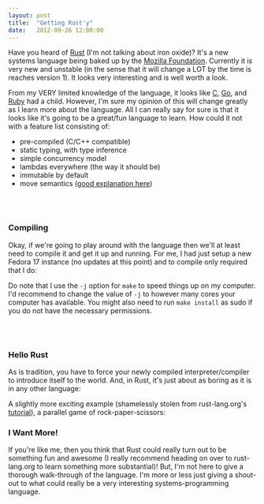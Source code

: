 ```yaml
---
layout: post
title:  "Getting Rust'y"
date:   2012-09-26 12:00:00
---
```


Have you heard of [Rust][1] (I'm not talking about iron oxide)? It's a new
systems language being baked up by the [Mozilla Foundation][2]. Currently
it is very new and unstable (in the sense that it will change a LOT by the
time is reaches version 1). It looks very interesting and is well worth a look.

From my VERY limited knowledge of the language, it looks like [C][3], [Go][4],
and [Ruby][5] had a child. However, I'm sure my opinion of this will change
greatly as I learn more about the language. All I can really say for sure is
that it looks like it's going to be a great/fun language to learn. How could
it not with a feature list consisting of:

+ pre-compiled (C/C++ compatible)
+ static typing, with type inference
+ simple concurrency model
+ lambdas everywhere (the way it should be)
+ immutable by default
+ move semantics ([good explanation here][6])


<br />
<br />


### Compiling
Okay, if we're going to play around with the language then we'll at least need
to compile it and get it up and running. For me, I had just setup a new Fedora
17 instance (no updates at this point) and to compile only required that I do:

<script src="https://gist.github.com/3805064.js?file=compiling-rust.sh"></script>

Do note that I use the `-j` option for `make` to speed things up on my
computer. I'd recommend to change the value of `-j` to however many cores your
computer has available. You might also need to run `make install` as sudo
if you do not have the necessary permissions. 

<br />
<br />



### Hello Rust
As is tradition, you have to force your newly compiled interpreter/compiler
to introduce itself to the world. And, in Rust, it's just about as boring as it
is in any other language:

<script src="https://gist.github.com/3805064.js?file=hello_world.rs"></script>

A slightly more exciting example (shamelessly stolen from rust-lang.org's
[tutorial][7]), a parallel game of rock-paper-scissors:

<script src="https://gist.github.com/3805064.js?file=parallel_rock_paper_scissors.rs">
</script>


### I Want More!
If you're like me, then you think that Rust could really turn out to be something
fun and awesome (I really recommend heading on over to rust-lang.org to learn
something more substantial)! But, I'm not here to give a thorough walk-through
of the language. I'm more or less just giving a shout-out to what could really
be a very interesting systems-programming language.


  [1]: http://rust-lang.org
  [2]: http://www.mozilla.org/foundation
  [3]: http://en.wikipedia.org/wiki/C_(programming_language)
  [4]: http://golang.org
  [5]: http://ruby-lang.org
  [6]: http://stackoverflow.com/questions/3106110/can-someone-please-explain-move-semantics-to-me
  [7]: http://dl.rust-lang.org/doc/0.3/tutorial.html#first-impressions
